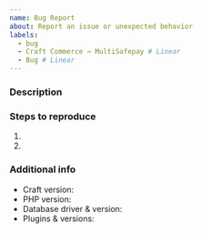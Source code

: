```yaml
---
name: Bug Report
about: Report an issue or unexpected behavior
labels:
  - bug
  - Craft Commerce → MultiSafepay # Linear
  - Bug # Linear
---
```


### Description



### Steps to reproduce

1.
2.

### Additional info

- Craft version:
- PHP version:
- Database driver & version:
- Plugins & versions:
